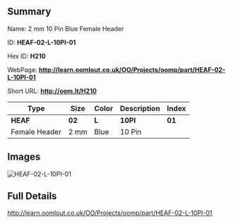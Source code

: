 

## Summary
 
Name:  2 mm 10 Pin Blue Female Header 

ID: __HEAF-02-L-10PI-01__

Hex ID: __H210__

WebPage: __http://learn.oomlout.co.uk/OO/Projects/oomp/part/HEAF-02-L-10PI-01__

Short URL: __http://oom.lt/H210__


| Type   | Size   | Color   | Description   | Index   |    
| ----- | ------   | ------   | -----   | ----   |    
| __HEAF__   					| __02__   					| __L__    						| __10PI__    					| __01__ |    
| Female Header		| 2 mm	| Blue		| 10 Pin	| 	|

## Images
![HEAF-02-L-10PI-01](http://oomlout.com/oomp-gen/parts/HEAF-02-L-10PI-01/HEAF-02-L-10PI-01_420.jpg)

## Full Details

 http://learn.oomlout.co.uk/OO/Projects/oomp/part/HEAF-02-L-10PI-01

